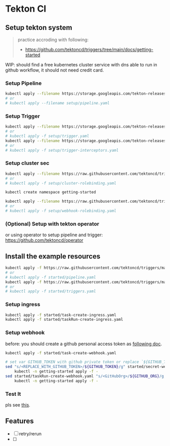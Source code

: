 Tekton CI
===

## Setup  tekton system

> practice accroding with following:
> - https://github.com/tektoncd/triggers/tree/main/docs/getting-started

WIP: should find a free kubernetes cluster service with dns able to run in github workflow, it should not need credit card.

###  Setup Pipeline

```bash
kubectl apply --filename https://storage.googleapis.com/tekton-releases/pipeline/latest/release.yaml
# or 
# kubectl apply --filename setup/pipeline.yaml
```
### Setup Trigger

```bash
kubectl apply --filename https://storage.googleapis.com/tekton-releases/triggers/latest/release.yaml
# or 
# kubectl apply -f setup/trigger.yaml
kubectl apply --filename https://storage.googleapis.com/tekton-releases/triggers/latest/interceptors.yaml
# or 
# kubectl apply -f setup/trigger-interceptors.yaml
```

### Setup cluster sec

```bash
kubectl apply --filename https://raw.githubusercontent.com/tektoncd/triggers/main/examples/rbac.yaml
# or
# kubectl apply -f setup/cluster-rolebinding.yaml

kubectl create namespace getting-started

kubectl apply --filename https://raw.githubusercontent.com/tektoncd/triggers/main/docs/getting-started/rbac/webhook-role.yaml
# or
# kubectl apply -f setup/webhook-rolebinding.yaml
```
### (Optional) Setup with tekton operator
or using operator to setup pipeline and trigger: https://github.com/tektoncd/operator

## Install the example resources

```bash
kubectl apply -f https://raw.githubusercontent.com/tektoncd/triggers/main/docs/getting-started/pipeline.yaml
# or 
# kubectl apply -f started/pipeline.yaml
kubectl apply -f https://raw.githubusercontent.com/tektoncd/triggers/main/docs/getting-started/triggers.yaml
# or
# kubectl apply -f started/triggers.yaml
```

### Setup ingress

```bash
kubectl apply -f started/task-create-ingress.yaml
kubectl apply -f started/taskRun-create-ingress.yaml
```

### Setup webhook

before: you should create a github personal access token as [following doc](https://github.com/tektoncd/triggers/blob/main/docs/getting-started/README.md#create-and-execute-the-ingress-and-webhook-tasks).

```bash
kubectl apply -f started/task-create-webhook.yaml

# set var GITHUB_TOKEN with github private token or replace `${GITHUB_TOKEN}` with real token value.
sed "s/<REPLACE_WITH_GITHUB_TOKEN>/${GITHUB_TOKEN}/g" started/secret-webhook.yaml | \
    kubectl -n getting-started apply -f -
sed started/taskRun-create-webhook.yaml "s/<GitHubOrg>/${GITHUB_ORG}/g;s/<GitHubUser>/${GITHUB_USER}/g;s/<GitHubRepo>/${GITHUB_REPO}/g;s/<ExternalDomain>/${EXTERNAL_DOMAIN}/g" | \
    kubectl -n getting-started apply -f -
```

### Test It

pls see [this](https://github.com/tektoncd/triggers/tree/main/docs/getting-started#run-the-completed-tekton-triggers-stack).

## Features

- [ ] retry/rerun
- [ ] 